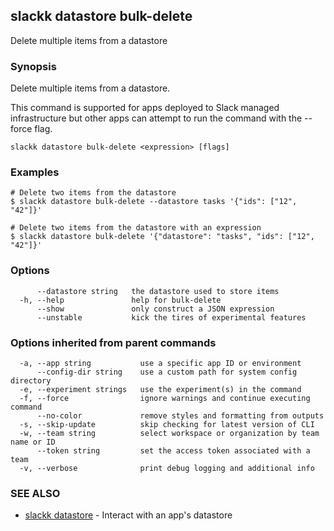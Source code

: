 ## slackk datastore bulk-delete

Delete multiple items from a datastore

### Synopsis

Delete multiple items from a datastore.

This command is supported for apps deployed to Slack managed infrastructure but
other apps can attempt to run the command with the --force flag.

```
slackk datastore bulk-delete <expression> [flags]
```

### Examples

```
# Delete two items from the datastore
$ slackk datastore bulk-delete --datastore tasks '{"ids": ["12", "42"]}'

# Delete two items from the datastore with an expression
$ slackk datastore bulk-delete '{"datastore": "tasks", "ids": ["12", "42"]}'
```

### Options

```
      --datastore string   the datastore used to store items
  -h, --help               help for bulk-delete
      --show               only construct a JSON expression
      --unstable           kick the tires of experimental features
```

### Options inherited from parent commands

```
  -a, --app string           use a specific app ID or environment
      --config-dir string    use a custom path for system config directory
  -e, --experiment strings   use the experiment(s) in the command
  -f, --force                ignore warnings and continue executing command
      --no-color             remove styles and formatting from outputs
  -s, --skip-update          skip checking for latest version of CLI
  -w, --team string          select workspace or organization by team name or ID
      --token string         set the access token associated with a team
  -v, --verbose              print debug logging and additional info
```

### SEE ALSO

* [slackk datastore](slackk_datastore.md)	 - Interact with an app's datastore


